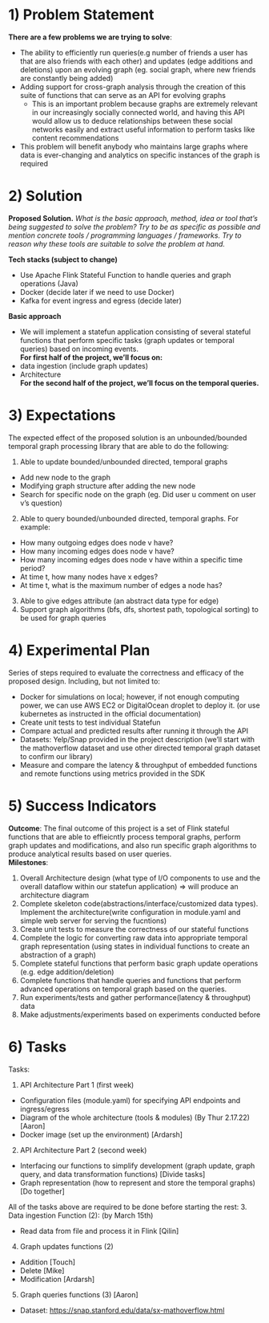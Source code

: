# 1) Problem Statement
**There are a few problems we are trying to solve**:

* The ability to efficiently run queries(e.g number of friends a user has that are also friends with each other) and updates (edge additions and deletions) upon an evolving graph (eg. social graph, where new friends are constantly being added)
* Adding support for cross-graph analysis through the creation of this suite of functions that can serve as an API for evolving graphs
    * This is an important problem because graphs are extremely relevant in our increasingly socially connected world, and having this API would allow us to deduce relationships between these social networks easily and extract useful information to perform tasks like content recommendations
* This problem will benefit anybody who maintains large graphs where data is ever-changing and analytics on specific instances of the graph is required

# 2) Solution
**Proposed Solution.**
_What is the basic approach, method, idea or tool that’s being suggested to solve the problem? Try to be as specific as possible and mention concrete tools / programming languages / frameworks. Try to reason why these tools are suitable to solve the problem at hand._

**Tech stacks (subject to change)**<br />
- Use Apache Flink Stateful Function to handle queries and graph operations (Java)<br />
- Docker (decide later if we need to use Docker)<br />
- Kafka for event ingress and egress (decide later)<br />

**Basic approach**<br />
- We will implement a statefun application consisting of several stateful functions that perform specific tasks (graph updates or temporal queries) based on incoming events.<br />
**For first half of the project, we’ll focus on:<br />**
- data ingestion (include graph updates)<br />
- Architecture<br />
**For the second half of the project, we’ll focus on the temporal queries.<br />**
# 3) Expectations

The expected effect of the proposed solution is an unbounded/bounded temporal graph processing library that are able to do the following:

1. Able to update bounded/unbounded directed, temporal graphs
 - Add new node to the graph
 - Modifying graph structure after adding the new node
 - Search for specific node on the graph (eg. Did user u comment on user v’s question)
2. Able to query bounded/unbounded directed, temporal graphs. For example:
 - How many outgoing edges does node v have?
 - How many incoming edges does node v have?
 - How many incoming edges does node v have within a specific time period?
 - At time t, how many nodes have x edges?
 - At time t, what is the maximum number of edges a node has?
3. Able to give edges attribute (an abstract data type for edge)
4. Support graph algorithms (bfs, dfs, shortest path, topological sorting) to be used for graph queries


# 4) Experimental Plan

Series of steps required to evaluate the correctness and efficacy of the proposed design. Including, but not limited to:
- Docker for simulations on local; however, if not enough computing power, we can use AWS EC2 or DigitalOcean droplet to deploy it. (or use kubernetes as instructed in the official documentation)
- Create unit tests to test individual Statefun
- Compare actual and predicted results after running it through the API
- Datasets: Yelp/Snap provided in the project description (we’ll start with the mathoverflow dataset and use other directed temporal graph dataset to confirm our library)
- Measure and compare the latency & throughput of embedded functions and remote functions using metrics provided in the SDK


# 5) Success Indicators
__Outcome__:
The final outcome of this project is a set of Flink stateful functions that are able to effieicntly process temporal graphs, perform graph updates and modifications, and also run specific graph algorithms to produce analytical results based on user queries.  
__Milestones__:
1. Overall Architecture design (what type of I/O components to use and the overall dataflow within our statefun application) => will produce an architecture diagram
2. Complete skeleton code(abstractions/interface/customized data types). Implement the architecture(write configuration in module.yaml and simple web server for serving the fucntions)
3. Create unit tests to measure the correctness of our stateful functions
4. Complete the logic for converting raw data into appropriate temporal graph representation (using states in individual functions to create an abstraction of a graph)
5. Complete stateful functions that perform basic graph update operations (e.g. edge addition/deletion)
6. Complete functions that handle queries and functions that perform advanced operations on temporal graph based on the queries.
7. Run experiments/tests and gather performance(latency & throughput) data
8. Make adjustments/experiments based on experiments conducted before

# 6) Tasks
Tasks:
1. API Architecture Part 1 (first week)
  - Configuration files (module.yaml) for specifying API endpoints and ingress/egress
  - Diagram of the whole architecture (tools & modules) (By Thur 2.17.22) [Aaron]
  - Docker image (set up the environment) [Ardarsh]
2. API Architecture Part 2 (second week)
  - Interfacing our functions to simplify development (graph update, graph query, and data transformation functions) [Divide tasks]
  - Graph representation (how to represent and store the temporal graphs) [Do together]

All of the tasks above are required to be done before starting the rest:
3. Data ingestion Function (2): (by March 15th)
  - Read data from file and process it in Flink [Qilin]
4. Graph updates functions (2)
  - Addition [Touch]
  - Delete [Mike]
  - Modification [Ardarsh]
5. Graph queries functions (3) [Aaron]
  - Dataset: https://snap.stanford.edu/data/sx-mathoverflow.html

